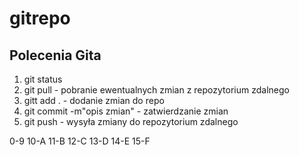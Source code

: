 # gitrepo

## Polecenia Gita

1) git status
2) git pull - pobranie ewentualnych zmian z repozytorium zdalnego
3) gitt add . - dodanie zmian do repo
4) git commit -m"opis zmian" - zatwierdzanie zmian 
5) git push - wysyła zmiany do repozytorium zdalnego

0-9
10-A
11-B
12-C
13-D
14-E
15-F
